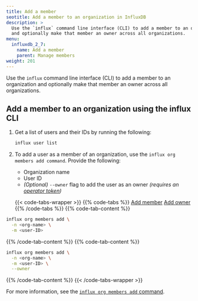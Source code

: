 ```yaml
---
title: Add a member
seotitle: Add a member to an organization in InfluxDB
description: >
  Use the `influx` command line interface (CLI) to add a member to an organization
  and optionally make that member an owner across all organizations.
menu:
  influxdb_2_7:
    name: Add a member
    parent: Manage members
weight: 201
---
```


Use the `influx` command line interface (CLI) to add a member to an organization
and optionally make that member an owner across all organizations.

## Add a member to an organization using the influx CLI

1. Get a list of users and their IDs by running the following:

    ```sh
    influx user list
    ```

2. To add a user as a member of an organization, use the `influx org members add command`.
   Provide the following:
   
   - Organization name
   - User ID
   - _(Optional)_ `--owner` flag to add the user as an owner 
    _(requires an [operator token](/influxdb/v2.7/security/tokens/#operator-token))_

    {{< code-tabs-wrapper >}}
{{% code-tabs %}}
[Add member](#)
[Add owner](#)
{{% /code-tabs %}}
{{% code-tab-content %}}
```sh
influx org members add \
  -n <org-name> \
  -m <user-ID>
```
{{% /code-tab-content %}}
{{% code-tab-content %}}
```sh
influx org members add \
  -n <org-name> \
  -m <user-ID> \
  --owner
```
{{% /code-tab-content %}}
    {{< /code-tabs-wrapper >}}

For more information, see the [`influx org members add` command](/influxdb/v2.7/reference/cli/influx/org/members/add).
